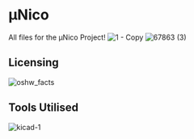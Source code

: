 # μNico
All files for the μNico Project!
![1 - Copy](https://github.com/atulravi/micro-nico/assets/70395057/8e176471-ccf4-4947-aecb-193968607a21)
![67863 (3)](https://github.com/user-attachments/assets/39d5cb50-cbcb-400b-ba99-ee5b7867295f)


## Licensing
![oshw_facts](https://github.com/AtrivaTECH/munico/assets/70395057/fb4901fd-4ff5-4245-9da0-8fbb5ab733e8)

## Tools Utilised

![kicad-1](https://github.com/AtrivaTECH/munico/assets/70395057/92d6fcf4-d8ac-403d-8e7a-43305fcce388)
